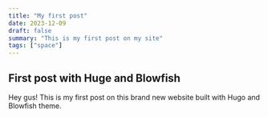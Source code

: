 ```yaml
---
title: "My first post"
date: 2023-12-09
draft: false
summary: "This is my first post on my site"
tags: ["space"]
---
```


## First post with Huge and Blowfish

Hey gus! This is my first post on this brand new website built with
Hugo and Blowfish theme.

